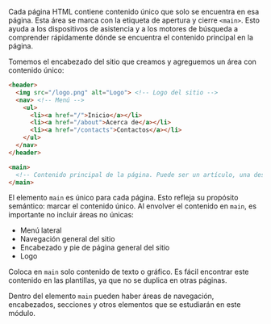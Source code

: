 Cada página HTML contiene contenido único que solo se encuentra en esa página. Esta área se marca con la etiqueta de apertura y cierre `<main>`. Esto ayuda a los dispositivos de asistencia y a los motores de búsqueda a comprender rápidamente dónde se encuentra el contenido principal en la página.

Tomemos el encabezado del sitio que creamos y agreguemos un área con contenido único:

```html
<header>
  <img src="/logo.png" alt="Logo"> <!-- Logo del sitio -->
  <nav> <!-- Menú -->
    <ul>
      <li><a href="/">Inicio</a></li>
      <li><a href="/about">Acerca de</a></li>
      <li><a href="/contacts">Contactos</a></li>
    </ul>
  </nav>
</header>

<main>
  <!-- Contenido principal de la página. Puede ser un artículo, una descripción de un servicio, datos en la página, contactos, un formulario de pedido de servicio, etc. -->
</main>
```

El elemento `main` es único para cada página. Esto refleja su propósito semántico: marcar el contenido único. Al envolver el contenido en `main`, es importante no incluir áreas no únicas:

* Menú lateral
* Navegación general del sitio
* Encabezado y pie de página general del sitio
* Logo

Coloca en `main` solo contenido de texto o gráfico. Es fácil encontrar este contenido en las plantillas, ya que no se duplica en otras páginas.

Dentro del elemento `main` pueden haber áreas de navegación, encabezados, secciones y otros elementos que se estudiarán en este módulo.

